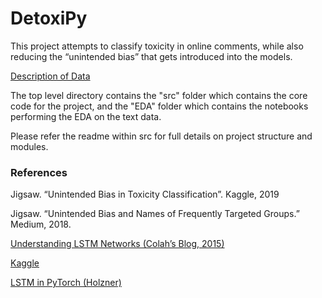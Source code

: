 # DetoxiPy

This project attempts to classify toxicity in online comments, while also reducing the “unintended bias” that gets introduced into the models.

[Description of Data](https://www.kaggle.com/c/jigsaw-unintended-bias-in-toxicity-classification/data)

The top level directory contains the "src" folder which contains the core code for the project, and the "EDA" folder which contains the notebooks performing the EDA on the text data. 

Please refer the readme within src for full details on project structure and modules. 

### References

Jigsaw. “Unintended Bias in Toxicity Classification”. Kaggle, 2019

Jigsaw. “Unintended Bias and Names of Frequently Targeted Groups.” Medium, 2018.

[Understanding LSTM Networks (Colah’s Blog, 2015)](http://colah.github.io/posts/2015-08-Understanding-LSTMs/)

[Kaggle](https://www.kaggle.com/bminixhofer/simple-lstm-pytorch-version)

[LSTM in PyTorch (Holzner)](https://medium.com/@andre.holzner/lstm-cells-in-pytorch-fab924a78b1c)

